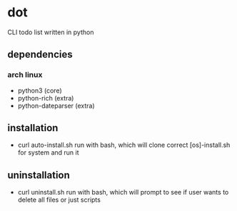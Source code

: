 # dot

CLI todo list written in python

## dependencies

### arch linux
* python3           (core)
* python-rich       (extra)
* python-dateparser (extra)

## installation

* curl auto-install.sh run with bash, which will clone correct \[os\]-install.sh for system and run it

## uninstallation

* curl uninstall.sh run with bash, which will prompt to see if user wants to delete all files or just scripts
